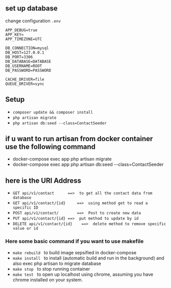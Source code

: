  ## set up database
 change configuration `.env`

 ```APP_ENV=local
APP_DEBUG=true
APP_KEY=
APP_TIMEZONE=UTC

DB_CONNECTION=mysql
DB_HOST=127.0.0.1
DB_PORT=3306
DB_DATABASE=DATABASE
DB_USERNAME=ROOT
DB_PASSWORD=PASSWORD

CACHE_DRIVER=file
QUEUE_DRIVER=sync  
```

## Setup
- `composer update && composer install`
- `php artisan migrate`
- `php artisan db:seed --class=ContactSeeder`

## if u want to run artisan from docker container use the following command

- docker-compose exec app php artisan migrate
- docker-compose exec app php artisan db:seed --class=ContactSeeder

## here is the  URI Address 

- ``GET api/v1/contact 		==>  to get all the contact data from database``
- ``GET api/v1/contact/{id} 	==>  using method get to read a specific ID ``
- ``POST api/v1/contact/		==>  Post to create new data ``
- ``PUT api/v1/contact/{id}	==>  put method to update by id ``
- ``DELETE api/v1/contact/{id}    ==>  delete method to remove specific value or id ``
### Here some basic command if you want to use makefile
- ``make rebuild `` to build image sepsified in docker-compose 
- ``make install `` to install (automatic build and run in the background) and also exec php artisan to migrate database
- ``make stop ``    to stop running container
- ``make test ``    to open up localhost using chrome, assuming you have chrome installed on your system.
